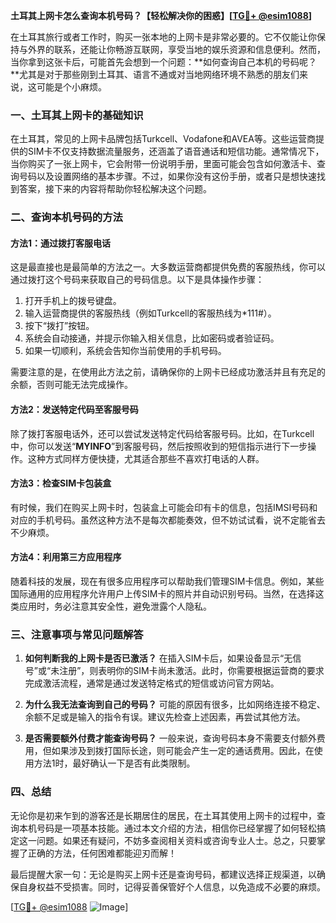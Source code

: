 **土耳其上网卡怎么查询本机号码？【轻松解决你的困惑】[[TG💪+ @esim1088](https://t.me/s/esim1088)]**

在土耳其旅行或者工作时，购买一张本地的上网卡是非常必要的。它不仅能让你保持与外界的联系，还能让你畅游互联网，享受当地的娱乐资源和信息便利。然而，当你拿到这张卡后，可能首先会想到一个问题：**如何查询自己本机的号码呢？**尤其是对于那些刚到土耳其、语言不通或对当地网络环境不熟悉的朋友们来说，这可能是个小麻烦。

### 一、土耳其上网卡的基础知识

在土耳其，常见的上网卡品牌包括Turkcell、Vodafone和AVEA等。这些运营商提供的SIM卡不仅支持数据流量服务，还涵盖了语音通话和短信功能。通常情况下，当你购买了一张上网卡，它会附带一份说明手册，里面可能会包含如何激活卡、查询号码以及设置网络的基本步骤。不过，如果你没有这份手册，或者只是想快速找到答案，接下来的内容将帮助你轻松解决这个问题。

### 二、查询本机号码的方法

#### 方法1：通过拨打客服电话
这是最直接也是最简单的方法之一。大多数运营商都提供免费的客服热线，你可以通过拨打这个号码来获取自己的号码信息。以下是具体操作步骤：

1. 打开手机上的拨号键盘。
2. 输入运营商提供的客服热线（例如Turkcell的客服热线为*111#）。
3. 按下“拨打”按钮。
4. 系统会自动接通，并提示你输入相关信息，比如密码或者验证码。
5. 如果一切顺利，系统会告知你当前使用的手机号码。

需要注意的是，在使用此方法之前，请确保你的上网卡已经成功激活并且有充足的余额，否则可能无法完成操作。

#### 方法2：发送特定代码至客服号码
除了拨打客服电话外，还可以尝试发送特定代码给客服号码。比如，在Turkcell中，你可以发送“**MYINFO**”到客服号码，然后按照收到的短信指示进行下一步操作。这种方式同样方便快捷，尤其适合那些不喜欢打电话的人群。

#### 方法3：检查SIM卡包装盒
有时候，我们在购买上网卡时，包装盒上可能会印有卡的信息，包括IMSI号码和对应的手机号码。虽然这种方法不是每次都能奏效，但不妨试试看，说不定能省去不少麻烦。

#### 方法4：利用第三方应用程序
随着科技的发展，现在有很多应用程序可以帮助我们管理SIM卡信息。例如，某些国际通用的应用程序允许用户上传SIM卡的照片并自动识别号码。当然，在选择这类应用时，务必注意其安全性，避免泄露个人隐私。

### 三、注意事项与常见问题解答

1. **如何判断我的上网卡是否已激活？**
   在插入SIM卡后，如果设备显示“无信号”或“未注册”，则表明你的SIM卡尚未激活。此时，你需要根据运营商的要求完成激活流程，通常是通过发送特定格式的短信或访问官方网站。

2. **为什么我无法查询到自己的号码？**
   可能的原因有很多，比如网络连接不稳定、余额不足或是输入的指令有误。建议先检查上述因素，再尝试其他方法。

3. **是否需要额外付费才能查询号码？**
   一般来说，查询号码本身不需要支付额外费用，但如果涉及到拨打国际长途，则可能会产生一定的通话费用。因此，在使用方法1时，最好确认一下是否有此类限制。

### 四、总结

无论你是初来乍到的游客还是长期居住的居民，在土耳其使用上网卡的过程中，查询本机号码是一项基本技能。通过本文介绍的方法，相信你已经掌握了如何轻松搞定这一问题。如果还有疑问，不妨多查阅相关资料或咨询专业人士。总之，只要掌握了正确的方法，任何困难都能迎刃而解！

最后提醒大家一句：无论是购买上网卡还是查询号码，都建议选择正规渠道，以确保自身权益不受损害。同时，记得妥善保管好个人信息，以免造成不必要的麻烦。

[[TG💪+ @esim1088](https://t.me/s/esim1088) ![Image](https://i.postimg.cc/4NQfJmqS/Snipaste-2025-05-13-00-14-12.png)]